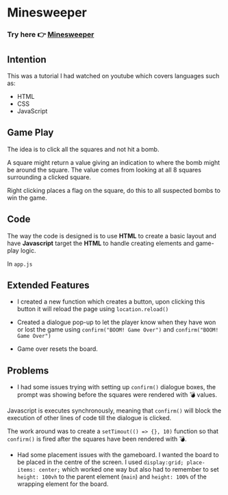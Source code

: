 # Minesweeper

### Try here 👉 [Minesweeper](https://nanoborg.github.io/minesweeper/)

## Intention

This was a tutorial I had watched on youtube which covers languages such as:

- HTML
- CSS
- JavaScript

## Game Play

The idea is to click all the squares and not hit a bomb.

A square might return a value giving an indication to where the bomb might be around the square. The value comes from looking at all 8 squares surrounding a clicked square.

Right clicking places a flag on the square, do this to all suspected bombs to win the game.

## Code

The way the code is designed is to use **HTML** to create a basic layout and have **Javascript** target the **HTML** to handle creating elements and game-play logic.

In `app.js`

## Extended Features

- I created a new function which creates a button, upon clicking this button it will reload the page using `location.reload()`

- Created a dialogue pop-up to let the player know when they have won or lost the game using `confirm("BOOM! Game Over")` and `confirm("BOOM! Game Over")`

- Game over resets the board.

## Problems

- I had some issues trying with setting up `confirm()` dialogue boxes, the prompt was showing before the squares were rendered with 💣 values.

Javascript is executes synchronously, meaning that `confirm()` will block the execution of other lines of code till the dialogue is clicked.

The work around was to create a `setTimout(() => {}, 10)` function so that `confirm()` is fired after the squares have been rendered with 💣.

- Had some placement issues with the gameboard. I wanted the board to be placed in the centre of the screen. I used `display:grid; place-items: center;` which worked one way but also had to remember to set `height: 100vh` to the parent element (`main`) and `height: 100%` of the wrapping element for the board.
